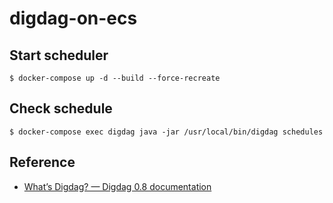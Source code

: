 # digdag-on-ecs

## Start scheduler

```
$ docker-compose up -d --build --force-recreate
```

## Check schedule

```
$ docker-compose exec digdag java -jar /usr/local/bin/digdag schedules
```

## Reference
* [What’s Digdag? — Digdag 0.8 documentation](http://docs.digdag.io/)
